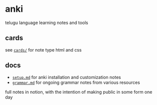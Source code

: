 # anki
telugu language learning notes and tools

## cards
see [`cards/`](/cards/) for note type html and css

## docs
- [`setup.md`](/setup.md) for anki installation and customization notes
- [`grammar.md`](/grammar.md) for ongoing grammar notes from various resources

full notes in notion, with the intention of making public in some form one day